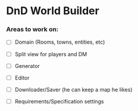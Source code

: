 # DnD World Builder


### Areas to work on:
 - [ ] Domain (Rooms, towns, entities, etc)
 - [ ] Split view for players and DM
 - [ ] Generator
 - [ ] Editor
 - [ ] Downloader/Saver (he can keep a map he likes) 
 - [ ] Requirements/Specification settings


